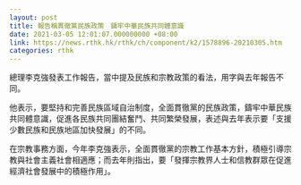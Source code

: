 ```yaml
---
layout: post
title: 報告稱貫徹黨民族政策　鑄牢中華民族共同體意識　　
date: 2021-03-05 12:01:07.000000000 +08:00
link: https://news.rthk.hk/rthk/ch/component/k2/1578896-20210305.htm
categories: rthk
---
```


總理李克強發表工作報告，當中提及民族和宗教政策的看法，用字與去年報告不同。

他表示，要堅持和完善民族區域自治制度，全面貫徹黨的民族政策，鑄牢中華民族共同體意識，促進各民族共同團結奮鬥、共同繁榮發展，表述與去年表示要「支援少數民族和民族地區加快發展」的不同。

在宗教事務方面，今年李克強表示，全面貫徹黨的宗教工作基本方針，積極引導宗教與社會主義社會相適應；而去年則指出，要「發揮宗教界人士和信教群眾在促進經濟社會發展中的積極作用」。
